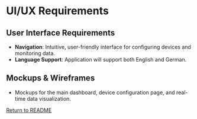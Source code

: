 ﻿# UI/UX Requirements

## User Interface Requirements
- **Navigation**: Intuitive, user-friendly interface for configuring devices and monitoring data.
- **Language Support**: Application will support both English and German.

## Mockups & Wireframes
- Mockups for the main dashboard, device configuration page, and real-time data visualization.

[Return to README](../README.md)
